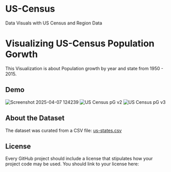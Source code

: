 # US-Census
Data Visuals with US Census and Region Data
# Visualizing US-Census Population Gorwth

This Visualization is about Population growth by year and state from 1950 - 2015. 

## Demo

![Screenshot 2025-04-07 124239](https://github.com/user-attachments/assets/637e192b-709b-45aa-9d4f-d37e35ac52ce)
![US Census pG v2](https://github.com/user-attachments/assets/f3d8fbfc-25f3-4d85-bcdc-01677620f3ba)
![US Census pG v3](https://github.com/user-attachments/assets/054824dc-0c6c-43db-a768-1cc071c33c9e)


## About the Dataset

The dataset was curated from a CSV file: 
[us-states.csv](https://github.com/user-attachments/files/19636169/us-states.csv)

## License

Every GitHub project should include a license that stipulates how your project code may be used. You should link to your license here: 
